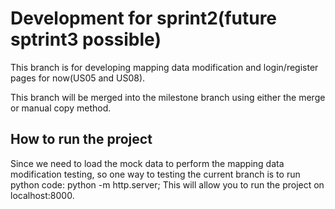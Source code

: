 # Development for sprint2(future sptrint3 possible)

This branch is for developing mapping data modification and login/register pages for now(US05 and US08).

This branch will be merged into the milestone branch using either the merge or manual copy method.

## How to run the project
Since we need to load the mock data to perform the mapping data modification testing, so one way to testing the current branch is to run 
python code: python -m http.server; This will allow you to run the project on localhost:8000.
